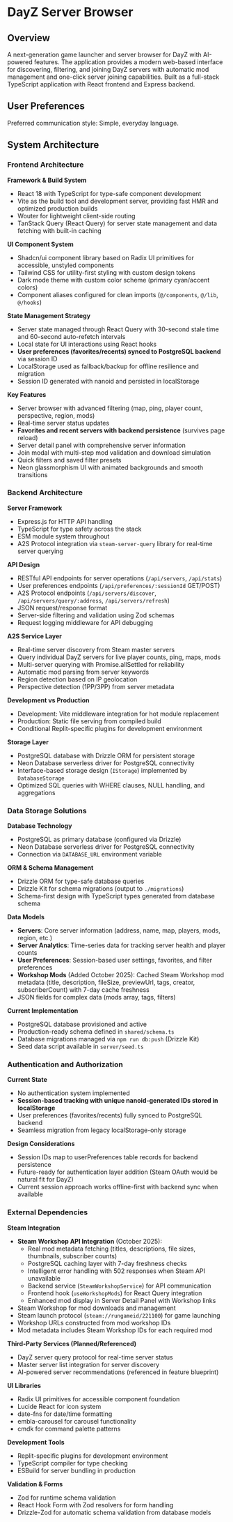 # DayZ Server Browser

## Overview

A next-generation game launcher and server browser for DayZ with AI-powered features. The application provides a modern web-based interface for discovering, filtering, and joining DayZ servers with automatic mod management and one-click server joining capabilities. Built as a full-stack TypeScript application with React frontend and Express backend.

## User Preferences

Preferred communication style: Simple, everyday language.

## System Architecture

### Frontend Architecture

**Framework & Build System**
- React 18 with TypeScript for type-safe component development
- Vite as the build tool and development server, providing fast HMR and optimized production builds
- Wouter for lightweight client-side routing
- TanStack Query (React Query) for server state management and data fetching with built-in caching

**UI Component System**
- Shadcn/ui component library based on Radix UI primitives for accessible, unstyled components
- Tailwind CSS for utility-first styling with custom design tokens
- Dark mode theme with custom color scheme (primary cyan/accent colors)
- Component aliases configured for clean imports (`@/components`, `@/lib`, `@/hooks`)

**State Management Strategy**
- Server state managed through React Query with 30-second stale time and 60-second auto-refetch intervals
- Local state for UI interactions using React hooks
- **User preferences (favorites/recents) synced to PostgreSQL backend** via session ID
- LocalStorage used as fallback/backup for offline resilience and migration
- Session ID generated with nanoid and persisted in localStorage

**Key Features**
- Server browser with advanced filtering (map, ping, player count, perspective, region, mods)
- Real-time server status updates
- **Favorites and recent servers with backend persistence** (survives page reload)
- Server detail panel with comprehensive server information
- Join modal with multi-step mod validation and download simulation
- Quick filters and saved filter presets
- Neon glassmorphism UI with animated backgrounds and smooth transitions

### Backend Architecture

**Server Framework**
- Express.js for HTTP API handling
- TypeScript for type safety across the stack
- ESM module system throughout
- A2S Protocol integration via `steam-server-query` library for real-time server querying

**API Design**
- RESTful API endpoints for server operations (`/api/servers`, `/api/stats`)
- User preferences endpoints (`/api/preferences/:sessionId` GET/POST)
- A2S Protocol endpoints (`/api/servers/discover`, `/api/servers/query/:address`, `/api/servers/refresh`)
- JSON request/response format
- Server-side filtering and validation using Zod schemas
- Request logging middleware for API debugging

**A2S Service Layer**
- Real-time server discovery from Steam master servers
- Query individual DayZ servers for live player counts, ping, maps, mods
- Multi-server querying with Promise.allSettled for reliability
- Automatic mod parsing from server keywords
- Region detection based on IP geolocation
- Perspective detection (1PP/3PP) from server metadata

**Development vs Production**
- Development: Vite middleware integration for hot module replacement
- Production: Static file serving from compiled build
- Conditional Replit-specific plugins for development environment

**Storage Layer**
- PostgreSQL database with Drizzle ORM for persistent storage
- Neon Database serverless driver for PostgreSQL connectivity
- Interface-based storage design (`IStorage`) implemented by `DatabaseStorage`
- Optimized SQL queries with WHERE clauses, NULL handling, and aggregations

### Data Storage Solutions

**Database Technology**
- PostgreSQL as primary database (configured via Drizzle)
- Neon Database serverless driver for PostgreSQL connectivity
- Connection via `DATABASE_URL` environment variable

**ORM & Schema Management**
- Drizzle ORM for type-safe database queries
- Drizzle Kit for schema migrations (output to `./migrations`)
- Schema-first design with TypeScript types generated from database schema

**Data Models**
- **Servers**: Core server information (address, name, map, players, mods, region, etc.)
- **Server Analytics**: Time-series data for tracking server health and player counts
- **User Preferences**: Session-based user settings, favorites, and filter preferences
- **Workshop Mods** (Added October 2025): Cached Steam Workshop mod metadata (title, description, fileSize, previewUrl, tags, creator, subscriberCount) with 7-day cache freshness
- JSON fields for complex data (mods array, tags, filters)

**Current Implementation**
- PostgreSQL database provisioned and active
- Production-ready schema defined in `shared/schema.ts`
- Database migrations managed via `npm run db:push` (Drizzle Kit)
- Seed data script available in `server/seed.ts`

### Authentication and Authorization

**Current State**
- No authentication system implemented
- **Session-based tracking with unique nanoid-generated IDs stored in localStorage**
- User preferences (favorites/recents) fully synced to PostgreSQL backend
- Seamless migration from legacy localStorage-only storage

**Design Considerations**
- Session IDs map to userPreferences table records for backend persistence
- Future-ready for authentication layer addition (Steam OAuth would be natural fit for DayZ)
- Current session approach works offline-first with backend sync when available

### External Dependencies

**Steam Integration**
- **Steam Workshop API Integration** (October 2025):
  - Real mod metadata fetching (titles, descriptions, file sizes, thumbnails, subscriber counts)
  - PostgreSQL caching layer with 7-day freshness checks
  - Intelligent error handling with 502 responses when Steam API unavailable
  - Backend service (`SteamWorkshopService`) for API communication
  - Frontend hook (`useWorkshopMods`) for React Query integration
  - Enhanced mod display in Server Detail Panel with Workshop links
- Steam Workshop for mod downloads and management
- Steam launch protocol (`steam://rungameid/221100`) for game launching
- Workshop URLs constructed from mod workshop IDs
- Mod metadata includes Steam Workshop IDs for each required mod

**Third-Party Services (Planned/Referenced)**
- DayZ server query protocol for real-time server status
- Master server list integration for server discovery
- AI-powered server recommendations (referenced in feature blueprint)

**UI Libraries**
- Radix UI primitives for accessible component foundation
- Lucide React for icon system
- date-fns for date/time formatting
- embla-carousel for carousel functionality
- cmdk for command palette patterns

**Development Tools**
- Replit-specific plugins for development environment
- TypeScript compiler for type checking
- ESBuild for server bundling in production

**Validation & Forms**
- Zod for runtime schema validation
- React Hook Form with Zod resolvers for form handling
- Drizzle-Zod for automatic schema validation from database models